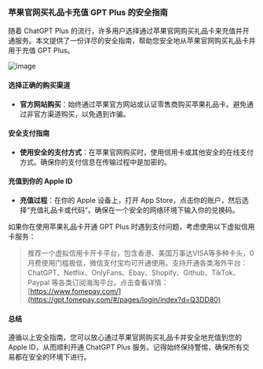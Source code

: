 ### 苹果官网买礼品卡充值 GPT Plus 的安全指南

随着 ChatGPT Plus 的流行，许多用户选择通过苹果官网购买礼品卡来充值并开通服务。本文提供了一份详尽的安全指南，帮助您安全地从苹果官网购买礼品卡并用于充值 GPT Plus。

![image](https://github.com/nuzzos027/yqxp/assets/169869491/6a89b28c-99c4-49e5-aa0e-c628163344ef)

#### 选择正确的购买渠道

- **官方网站购买**：始终通过苹果官方网站或认证零售商购买苹果礼品卡。避免通过非官方渠道购买，以免遇到诈骗。

#### 安全支付指南

- **使用安全的支付方式**：在苹果官网购买时，使用信用卡或其他安全的在线支付方式。确保你的支付信息在传输过程中是加密的。

#### 充值到你的 Apple ID

- **充值过程**：在你的 Apple 设备上，打开 App Store，点击你的账户，然后选择“充值礼品卡或代码”。确保在一个安全的网络环境下输入你的兑换码。

如果你在使用苹果礼品卡开通 GPT Plus 时遇到支付问题，考虑使用以下虚拟信用卡服务：

> 推荐一个虚拟信用卡开卡平台，包含香港、美国万事达VISA等多种卡头，0月费使用门槛极低，微信支付宝均可开通使用。支持开通各类海外平台：ChatGPT、Netflix、OnlyFans、Ebay、Shopify、Github、TikTok、Paypal 等各类订阅海淘平台。点击查看详情：[https://www.fomepay.com/](https://gpt.fomepay.com/#/pages/login/index?d=Q3DD80)

#### 总结

遵循以上安全指南，您可以放心通过苹果官网购买礼品卡并安全地充值到您的 Apple ID，从而顺利开通 ChatGPT Plus 服务。记得始终保持警惕，确保所有交易都在安全的环境下进行。
